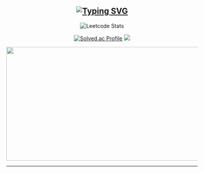 <div align="center">

[![Typing SVG](https://readme-typing-svg.demolab.com?font=Agbalumo&weight=500&size=28&pause=1000&color=6C7797&center=true&vCenter=true&random=false&width=800&height=69&lines=Slow+and+steady+wins+the+race)](https://git.io/typing-svg)
---

![Leetcode Stats](https://leetcard.jacoblin.cool/wjdtj9656?width=500&height=200&Center=true) 

[![Solved.ac Profile](http://mazassumnida.wtf/api/v2/generate_badge?boj=wjdtj9656)](https://solved.ac/wjdtj9656)
<a href="https://opgc.me/#/users/wjdtj9656" target="_blank"><img src="https://api.opgc.me/githubs/users/wjdtj9656/tag/?theme=basic" /></a>

<a href="https://github.com/devxb/gitanimals">
<img
  src="https://render.gitanimals.org/farms/wjdtj9656"
  width="600"
  height="300"
/>
</a>

---
<!--
[![Hits](https://hits.seeyoufarm.com/api/count/incr/badge.svg?url=https%3A%2F%2Fgithub.com%2Fwjdtj9656&count_bg=%2379C83D&title_bg=%23555555&icon=&icon_color=%23E7E7E7&title=hits&edge_flat=false)](https://hits.seeyoufarm.com)
-->
</div>



<!--
**wjdtj9656/wjdtj9656** is a ✨ _special_ ✨ repository because its `README.md` (this file) appears on your GitHub profile.

Here are some ideas to get you started:

- 🔭 I’m currently working on ...
- 🌱 I’m currently learning ...
- 👯 I’m looking to collaborate on ...
- 🤔 I’m looking for help with ...
- 💬 Ask me about ...
- 📫 How to reach me: ...
- 😄 Pronouns: ...
- ⚡ Fun fact: ...
-->
